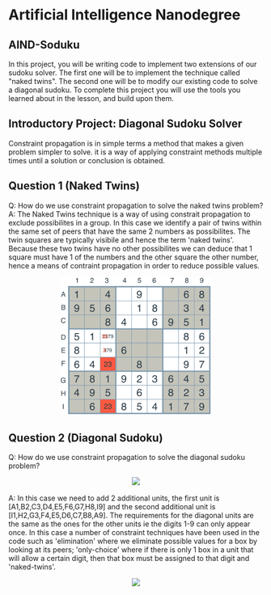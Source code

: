 # Artificial Intelligence Nanodegree

## AIND-Soduku
In this project, you will be writing code to implement two extensions of our sudoku solver. The first one will be to implement the technique called "naked twins". The second one will be to modify our existing code to solve a diagonal sudoku. To complete this project you will use the tools you learned about in the lesson, and build upon them.

## Introductory Project: Diagonal Sudoku Solver

Constraint propagation is in simple terms a method that makes a given problem simpler to solve. it is a way of applying constraint methods multiple times until a solution or conclusion is obtained.

## Question 1 (Naked Twins)
Q: How do we use constraint propagation to solve the naked twins problem?  
A:  The Naked Twins technique is a way of using constrait propagation to exclude possibilites in a group.  In this case we identify a pair of twins within the same set of peers that have the same 2 numbers as possibilites.  The twin squares are typically visibile and hence the term 'naked twins'.  Because these two twins have no other possibilites we can deduce that 1 square must have 1 of the numbers and the other square the other number, hence a means of contraint propagation in order to reduce possible values.

<p align="center">
  <img src="twins-git.png" />
</p>

## Question 2 (Diagonal Sudoku)
Q: How do we use constraint propagation to solve the diagonal sudoku problem?  

<p align="center">
  <img src="diagonal-git.png" />
</p>
 
A: In this case we need to add 2 additional units, the first unit is [A1,B2,C3,D4,E5,F6,G7,H8,I9] and the second additional unit is [I1,H2,G3,F4,E5,D6,C7,B8,A9].  The requirements for the diagonal units are the same as the ones for the other units ie the digits 1-9 can only appear once. In this case a number of constraint techniques have been used in the code such as 'elimination' where we eliminate possible values for a box by looking at its peers; 'only-choice' where if there is only 1 box in a unit that will allow a certain digit, then that box must be assigned to that digit and 'naked-twins'.

<p align="center">
  <img src="only-choice-git.png" />
</p>
 
